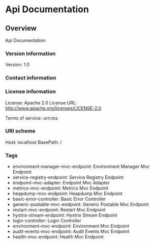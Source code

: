 # Api Documentation

## Overview
Api Documentation

### Version information
Version: 1.0

### Contact information

### License information
License: Apache 2.0
License URL: http://www.apache.org/licenses/LICENSE-2.0

Terms of service: urn:tos

### URI scheme
Host: localhost
BasePath: /

### Tags

* environment-manager-mvc-endpoint: Environment Manager Mvc Endpoint
* service-registry-endpoint: Service Registry Endpoint
* endpoint-mvc-adapter: Endpoint Mvc Adapter
* metrics-mvc-endpoint: Metrics Mvc Endpoint
* heapdump-mvc-endpoint: Heapdump Mvc Endpoint
* basic-error-controller: Basic Error Controller
* generic-postable-mvc-endpoint: Generic Postable Mvc Endpoint
* restart-mvc-endpoint: Restart Mvc Endpoint
* hystrix-stream-endpoint: Hystrix Stream Endpoint
* login-controller: Login Controller
* environment-mvc-endpoint: Environment Mvc Endpoint
* audit-events-mvc-endpoint: Audit Events Mvc Endpoint
* health-mvc-endpoint: Health Mvc Endpoint


